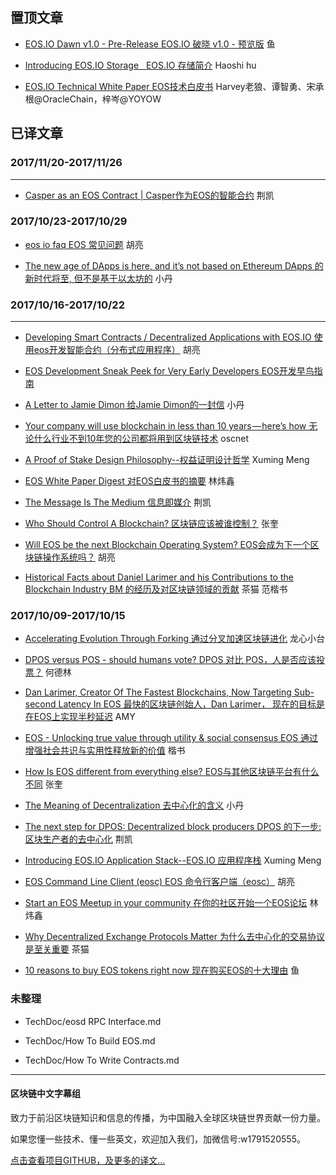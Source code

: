 
置顶文章
-------------------------------

- [EOS.IO Dawn v1.0 - Pre-Release    EOS.IO 破晓 v1.0 - 预览版](TechDoc/EOS.IO%20Dawn%20v1.0%20-%20Pre-Release.md) 鱼

- [Introducing EOS.IO Storage   EOS.IO 存储简介](TechDoc/Introducing%20EOS.IO%20Storage.md) Haoshi hu

- [EOS.IO Technical White Paper EOS技术白皮书](TechDoc/EOS.IO%20Technical%20White%20Paper.md) Harvey老狼、谭智勇、宋承根@OracleChain，梓岑@YOYOW

已译文章
----------------------------------------
### 2017/11/20-2017/11/26
-----------------------------------
- [Casper as an EOS Contract | Casper作为EOS的智能合约](TechDoc/Casper-as-an-EOS-Contract.md) 荆凯

### 2017/10/23-2017/10/29

- [eos io faq  EOS 常见问题](TechDoc/eos-io-faq.md)  胡亮

- [The new age of DApps is here, and it’s not based on Ethereum  DApps 的新时代将至, 但不是基于以太坊的](TechDoc/the-new-age-of-dapps-is-here.md) 小丹

### 2017/10/16-2017/10/22
-------------------------------
- [Developing Smart Contracts / Decentralized Applications with EOS.IO 使用eos开发智能合约（分布式应用程序）](TechDoc/Developing-Smart-Contracts-with-eos.md) 胡亮

- [EOS Development Sneak Peek for Very Early Developers EOS开发早鸟指南](TechDoc/EOS%20Development%20Sneak%20Peek%20for%20Very%20Early%20Developers.md)

- [A Letter to Jamie Dimon 给Jamie Dimon的一封信](NonTechDoc/a-letter-to-jamie-dimon.md) 小丹

- [Your company will use blockchain in less than 10 years — here’s how 无论什么行业不到10年您的公司都将用到区块链技术](NonTechDoc/your-company-will-use-blockchain-in-less-than-10-years-heres-how.md) oscnet

- [A Proof of Stake Design Philosophy--权益证明设计哲学](TechDoc/a-proof-of-stake-design-philosophy.md) Xuming Meng

- [EOS White Paper Digest 对EOS白皮书的摘要](TechDoc/EOS-White-Paper-Digest.md) 林炜鑫

- [The Message Is The Medium  信息即媒介](TechDoc/the-message-is-the-medium.md) 荆凯

- [Who Should Control A Blockchain? 区块链应该被谁控制？](TechDoc/who-should-control-a-blockchain.md) 张奎

- [Will EOS be the next Blockchain Operating System? EOS会成为下一个区块链操作系统吗？](TechDoc/will-eos-be-the-next-blockchain-operating-system.md) 胡亮

- [Historical Facts about Daniel Larimer and his Contributions to the Blockchain Industry  BM 的经历及对区块链领域的贡献](NonTechDoc/historical-facts-about-daniel-larimer-and-his-contributions-to-the-blockchain-industry.md) 茶猫 范楷书

### 2017/10/09-2017/10/15

- [Accelerating Evolution Through Forking 通过分叉加速区块链进化](TechDoc/Accelerating%20Evolution%20Through%20Forking.md) 龙心小台

- [DPOS versus POS - should humans vote? DPOS 对比 POS，人是否应该投票？](TechDoc/DPOS%20versus%20POS%20-%20should%20humans%20vote.md) 何德林

- [Dan Larimer, Creator Of The Fastest Blockchains, Now Targeting Sub-second Latency In EOS 最快的区块链创始人，Dan Larimer， 现在的目标是在EOS上实现半秒延迟](TechDoc/Dan%20Larimer%2C%20Creator%20Of%20The%20Fastest%20Blockchains%2C%20Now%20Targeting%20Sub-second%20Latency%20In%20EOS.md) AMY

- [EOS - Unlocking true value through utility & social consensus EOS 通过增强社会共识与实用性释放新的价值](TechDoc/EOS%20-%20Unlocking%20true%20value%20through%20utility%20%26%20social%20consensus.md) 楷书

- [How Is EOS different from everything else?  EOS与其他区块链平台有什么不同](TechDoc/How%20Is%20EOS%20different%20from%20everything%20else.md) 张奎

- [The Meaning of Decentralization  去中心化的含义](TechDoc/The-meaning-of-decentralization.md) 小丹

- [The next step for DPOS: Decentralized block producers  DPOS 的下一步: 区块生产者的去中心化](TechDoc/The%20Next%20Step%20for%20DPOS.md) 荆凯

- [Introducing EOS.IO Application Stack--EOS.IO 应用程序栈](TechDoc/Introducing%20EOS.IO%20Application%20Stack.md) Xuming Meng

- [EOS Command Line Client (eosc) EOS 命令行客户端（eosc）](TechDoc/Eos-command-line-client.md) 胡亮

- [Start an EOS Meetup in your community 在你的社区开始一个EOS论坛](NonTechDoc/Start-an-EOS-Meetup-in-your-community.md) 林炜鑫

- [Why Decentralized Exchange Protocols Matter 为什么去中心化的交易协议是至关重要](TechDoc/Why%20Decentralized%20Exchange%20Protocols%20Matter.md) 茶猫

- [10 reasons to buy EOS tokens right now 现在购买EOS的十大理由](NonTechDoc/10%20reasons%20to%20buy%20EOS%20tokens%20right%20now.md) 鱼

### 未整理

- TechDoc/eosd RPC Interface.md

- TechDoc/How To Build EOS.md

- TechDoc/How To Write Contracts.md

-------------------------------
#### 区块链中文字幕组

致力于前沿区块链知识和信息的传播，为中国融入全球区块链世界贡献一份力量。

如果您懂一些技术、懂一些英文，欢迎加入我们，加微信号:w1791520555。

[点击查看项目GITHUB，及更多的译文...](https://github.com/BlockchainTranslator/EOS)
